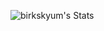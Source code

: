 ![birkskyum's Stats](https://github-readme-stats.vercel.app/api?username=birkskyum&theme=vue-dark&show_icons=true&hide_border=true&count_private=false)
